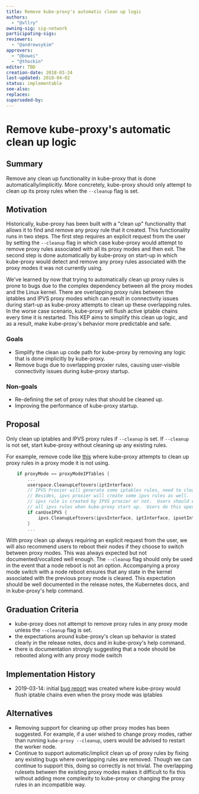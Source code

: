 ```yaml
---
title: Remove kube-proxy's automatic clean up logic
authors:
  - "@vllry"
owning-sig: sig-network
participating-sigs:
reviewers:
  - "@andrewsykim"
approvers:
  - "@bowei"
  - "@thockin"
editor: TBD
creation-date: 2018-03-24
last-updated: 2018-04-02
status: implementable
see-also:
replaces:
superseded-by:
---
```


# Remove kube-proxy's automatic clean up logic

## Summary

Remove any clean up functionality in kube-proxy that is done automatically/implicitly.
More concretely, kube-proxy should only attempt to clean up its proxy rules when the `--cleanup` flag is set.

## Motivation

Historically, kube-proxy has been built with a "clean up" functionality that allows it to find and remove any proxy
rule that it created. This functionality runs in two steps. The first step requires an explicit request from
the user by setting the `--cleanup` flag in which case kube-proxy would attempt to remove proxy rules associated with
all its proxy modes and then exit. The second step is done automatically by kube-proxy on start-up in which kube-proxy
would detect and remove any proxy rules associated with the proxy modes it was not currently using.

We've learned by now that trying to automatically clean up proxy rules is prone to bugs due to the complex dependency
between all the proxy modes and the Linux kernel. There are overlapping proxy rules between the iptables
and IPVS proxy modes which can result in connectivity issues during start-up as kube-proxy attempts to clean up
these overlapping rules. In the worse case scenario, kube-proxy will flush active iptable chains every time it is restarted.
This KEP aims to simplify this clean up logic, and as a result, make kube-proxy's behavior more predictable and safe.

### Goals

* Simplify the clean up code path for kube-proxy by removing any logic that is done implicitly by kube-proxy.
* Remove bugs due to overlapping proxier rules, causing user-visible connectivity issues during kube-proxy startup.

### Non-goals

* Re-defining the set of proxy rules that should be cleaned up.
* Improving the performance of kube-proxy startup.

## Proposal

Only clean up iptables and IPVS proxy rules if `--cleanup` is set.
If `--cleanup` is not set, start kube-proxy without cleaning up any existing rules.

For example, remove code like [this](https://github.com/kubernetes/kubernetes/blob/e7eb742c1907eb4f1c9e5412f6cd1d4e06f3c277/cmd/kube-proxy/app/server_others.go#L180-L187) where kube-proxy attempts to clean up proxy rules in a proxy mode it is not using.

```go
    if proxyMode == proxyModeIPTables {
	    ...
	    userspace.CleanupLeftovers(iptInterface)
	    // IPVS Proxier will generate some iptables rules, need to clean them before switching to other proxy mode.
	    // Besides, ipvs proxier will create some ipvs rules as well.  Because there is no way to tell if a given
	    // ipvs rule is created by IPVS proxier or not.  Users should explicitly specify `--clean-ipvs=true` to flush
	    // all ipvs rules when kube-proxy start up.  Users do this operation should be with caution.
	    if canUseIPVS {
		    ipvs.CleanupLeftovers(ipvsInterface, iptInterface, ipsetInterface, cleanupIPVS)
	    }
	    ...
```

With proxy clean up always requiring an explicit request from the user, we will also recommend users to reboot their nodes if they choose to
switch between proxy modes. This was always expected but not documented/vocalized well enough. The `--cleanup` flag should only be used in the event that a
node reboot is not an option. Accompanying a proxy mode switch with a node reboot ensures that any state in the kernel associated with the previous
proxy mode is cleared. This expectation should be well documented in the release notes, the Kubernetes docs, and in kube-proxy's help command.

## Graduation Criteria

* kube-proxy does not attempt to remove proxy rules in any proxy mode unless the `--cleanup` flag is set.
* the expectations around kube-proxy's clean up behavior is stated clearly in the release notes, docs and in kube-proxy's help command.
* there is documentation strongly suggesting that a node should be rebooted along with any proxy mode switch

## Implementation History

* 2019-03-14: initial [bug report](https://github.com/kubernetes/kubernetes/issues/75360) was created where kube-proxy would flush iptable chains even when the proxy mode was iptables

## Alternatives

* Removing support for cleaning up other proxy modes has been suggested. For example, if a user wished to change proxy modes,
rather than running `kube-proxy --cleanup`, users would be advised to restart the worker node.
* Continue to support automatic/implicit clean up of proxy rules by fixing any existing bugs where overlapping rules are removed.
Though we can continue to support this, doing so correctly is not trivial. The overlapping rulesets between the existing
proxy modes makes it difficult to fix this without adding more complexity to kube-proxy or changing the proxy rules in an incompatible way.
